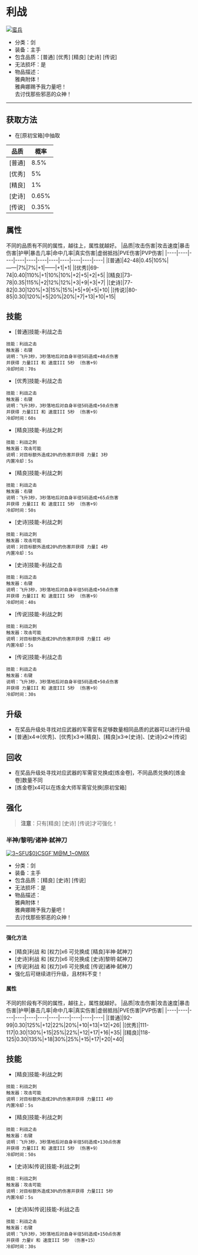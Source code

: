# 利战
<a href="https://imgbb.com/"><img src="https://i.ibb.co/HKmsHhQ/image.png" alt="蛮兵" border="0"></a>
* 分类：剑
* 装备：主手
* 包含品质：[普通] [优秀] [精良] [史诗] [传说]
* 无法损坏：是
* 物品描述：<br/>雅典附体！<br/>雅典娜赐予我力量吧！<br/>去讨伐那些邪恶的众神！
---
## 获取方法
* 在[原初宝箱]中抽取

|品质|概率|
|----|----|
|[普通]|8.5%|
|[优秀]|5%|
|[精良]|1%|
|[史诗]|0.65%|
|[传说]|0.35%|
## 属性
不同的品质有不同的属性，越往上，属性就越好。
|品质|攻击伤害|攻击速度|暴击伤害|护甲|暴击几率|命中几率|真实伤害|虚弱抵挡|PVE伤害|PVP伤害|
|----|----|----|----|----|----|----|----|----|----|----|
|[普通]|42-48|0.45|105%|——|7%|7%|+1|——|+1|+1|
|[优秀]|69-74|0.40|110%|+1|10%|10%|+2|+5|+2|+5|
|[精良]|73-78|0.35|115%|+2|12%|12%|+3|+9|+3|+7|
|[史诗]|77-82|0.30|120%|+3|15%|15%|+5|+9|+5|+10|
|[传说]|80-85|0.30|120%|+5|20%|20%|+7|+13|+10|+15|
## 技能
* [普通]技能-利战之击
```
技能：利战之击
触发器：右键
说明：飞升3秒，3秒落地后对自身半径5码造成+40点伤害
并获得 力量III 和 速度III 5秒 （伤害+9）
冷却时间：70s
```
* [优秀]技能-利战之击
```
技能：利战之击
触发器：右键
说明：飞升3秒，3秒落地后对自身半径5码造成+50点伤害
并获得 力量III 和 速度III 5秒 （伤害+9）
冷却时间：60s
```
* [精良]技能-利战之刺
```
技能：利战之刺
触发器：攻击可能
说明：对目标额外造成20%的伤害并获得 力量I 3秒
内置冷却：5s
```
* [精良]技能-利战之刺
```
技能：利战之击
触发器：右键
说明：飞升3秒，3秒落地后对自身半径5码造成+65点伤害
并获得 力量III 和 速度III 5秒 （伤害+9）
冷却时间：50s
```
* [史诗]技能-利战之刺
```
技能：利战之刺
触发器：攻击可能
说明：对目标额外造成20%的伤害并获得 力量I 4秒
内置冷却：5s
```
* [史诗]技能-利战之击
```
技能：利战之击
触发器：右键
说明：飞升3秒，3秒落地后对自身半径5码造成+50点伤害
并获得 力量III 和 速度III 5秒 （伤害+9）
冷却时间：40s
```
* [传说]技能-利战之刺
```
技能：利战之刺
触发器：攻击可能
说明：对目标额外造成20%的伤害并获得 力量II 4秒
内置冷却：5s
```
* [传说]技能-利战之击
```
技能：利战之击
触发器：右键
说明：飞升3秒，3秒落地后对自身半径5码造成+50点伤害
并获得 力量III 和 速度III 5秒 （伤害+9）
冷却时间：30s
```
## 升级
* 在奖品升级处寻找对应武器的军需官有足够数量相同品质的武器可以进行升级
* [普通]x4=>[优秀]、[优秀]x3=>[精良]、[精良]x3=>[史诗]、[史诗]x2=>[传说]
## 回收
* 在奖品升级处寻找对应武器的军需官兑换成[炼金卷]，不同品质兑换的[炼金卷]数量不同
* [炼金卷]x4可以在炼金大师军需官兑换[原初宝箱]
## 强化
>**注意**：只有[精良] [史诗] [传说]才可强化！
### 半神/黎明/诸神·弑神刀
<a href="https://imgbb.com/"><img src="https://i.ibb.co/6R7c1YV/3-SFU-0-CSGF-M-M-1-0-M8-X.png" alt="3~SFU$0}CSGF`M@M_1~0M8X" border="0"></a>
* 分类：剑
* 装备：主手
* 包含品质：[精良] [史诗] [传说]
* 无法损坏：是
* 物品描述：<br/>雅典附体！<br/>雅典娜赐予我力量吧！<br/>去讨伐那些邪恶的众神！
---
#### 强化方法
* [精良]利战 和 [权力]x6 可兑换成 [精良]半神·弑神刀
* [史诗]利战 和 [权力]x6 可兑换成 [史诗]黎明·弑神刀
* [传说]利战 和 [权力]x6 可兑换成 [传说]诸神·弑神刀
* 强化后可继续进行升级，且材料不变！
#### 属性
不同的阶段有不同的属性，越往上，属性就越好。
|品质|攻击伤害|攻击速度|暴击伤害|护甲|暴击几率|命中几率|真实伤害|虚弱抵挡|PVE伤害|PVP伤害|
|----|----|----|----|----|----|----|----|----|----|----|
|[普通]|92-99|0.30|125%|+12|22%|20%|+10|+13|+12|+26|
|[优秀]|111-117|0.30|130%|+15|25%|22%|+12|+17|+16|+35|
|[精良]|118-125|0.30|135%|+18|30%|25%|+15|+17|+20|+40|
## 技能
* [精良]技能-利战之刺
```
技能：利战之刺
触发器：攻击可能
说明：对目标额外造成20%的伤害并获得 力量III 4秒
内置冷却：5s
```
* [精良]技能-利战之刺
```
技能：利战之击
触发器：右键
说明：飞升3秒，3秒落地后对自身半径5码造成+130点伤害
并获得 力量III 和 速度III 5秒 （伤害+9）
冷却时间：50s
```
* [史诗]&[传说]技能-利战之刺
```
技能：利战之刺
触发器：攻击可能
说明：对目标额外造成30%的伤害并获得 力量III 5秒
内置冷却：5s
```
* [史诗]&[传说]技能-利战之击
```
技能：利战之击
触发器：右键
说明：飞升3秒，3秒落地后对自身半径5码造成+150点伤害
并获得 力量V 和 速度III 5秒 （伤害+15）
冷却时间：30s
```

